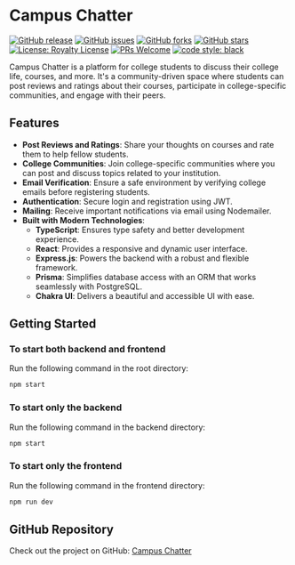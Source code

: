 # Campus Chatter

[![GitHub release](https://img.shields.io/github/v/release/tanish35/Campus-Chatter)](https://github.com/tanish35/Campus-Chatter/releases)
[![GitHub issues](https://img.shields.io/github/issues/Somnath-Chattaraj/Campus-Chatter)](https://github.com/Somnath-Chattaraj/Campus-Chatter/issues)
[![GitHub forks](https://img.shields.io/github/forks/Somnath-Chattaraj/Campus-Chatter)](https://github.com/Somnath-Chattaraj/Campus-Chatter/network)
[![GitHub stars](https://img.shields.io/github/stars/Somnath-Chattaraj/Campus-Chatter)](https://github.com/Somnath-Chattaraj/Campus-Chatter/stargazers)
[![License: Royalty License](https://img.shields.io/badge/License-Royalty-blue)](https://github.com/Somnath-Chattaraj/Campus-Chatter/blob/master/LICENSE)
[![PRs Welcome](https://img.shields.io/badge/PRs-welcome-brightgreen.svg)](http://makeapullrequest.com)
[![code style: black](https://img.shields.io/badge/code%20style-black-000000.svg)](https://github.com/psf/black)

Campus Chatter is a platform for college students to discuss their college life, courses, and more. It's a community-driven space where students can post reviews and ratings about their courses, participate in college-specific communities, and engage with their peers.

## Features

- **Post Reviews and Ratings**: Share your thoughts on courses and rate them to help fellow students.
- **College Communities**: Join college-specific communities where you can post and discuss topics related to your institution.
- **Email Verification**: Ensure a safe environment by verifying college emails before registering students.
- **Authentication**: Secure login and registration using JWT.
- **Mailing**: Receive important notifications via email using Nodemailer.
- **Built with Modern Technologies**:
  - **TypeScript**: Ensures type safety and better development experience.
  - **React**: Provides a responsive and dynamic user interface.
  - **Express.js**: Powers the backend with a robust and flexible framework.
  - **Prisma**: Simplifies database access with an ORM that works seamlessly with PostgreSQL.
  - **Chakra UI**: Delivers a beautiful and accessible UI with ease.

## Getting Started

### To start both backend and frontend

Run the following command in the root directory:

```bash
npm start
```

### To start only the backend

Run the following command in the backend directory:

```bash
npm start
```

### To start only the frontend

Run the following command in the frontend directory:

```bash
npm run dev
```

## GitHub Repository

Check out the project on GitHub: [Campus Chatter](https://github.com/tanish35/Campus-Chatter.git)
